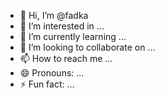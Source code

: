 - 👋 Hi, I’m @fadka
- 👀 I’m interested in ...
- 🌱 I’m currently learning ...
- 💞️ I’m looking to collaborate on ...
- 📫 How to reach me ...
- 😄 Pronouns: ...
- ⚡ Fun fact: ...

<!---
fadka/fadka is a ✨ special ✨ repository because its `README.md` (this file) appears on your GitHub profile.
You can click the Preview link to take a look at your changes.
--->
